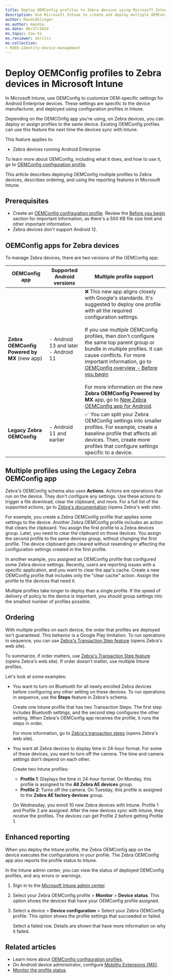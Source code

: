 ```yaml
---
title: Deploy OEMConfig profiles to Zebra devices using Microsoft Intune
description: Use Microsoft Intune to create and deploy multiple OEMConfig device configuration profiles on Zebra devices running Android Enterprise. Use Zebra actions and steps to order your profiles.
author: MandiOhlinger
ms.author: mandia
ms.date: 06/27/2024
ms.topic: how-to
ms.reviewer: akritis
ms.collection:
- M365-identity-device-management
---
```


# Deploy OEMConfig profiles to Zebra devices in Microsoft Intune

In Microsoft Intune, use OEMConfig to customize OEM-specific settings for Android Enterprise devices. These settings are specific to the device manufacturer, and deployed using configuration profiles in Intune.

Depending on the OEMCOnfig app you're using, on Zebra devices, you can deploy or assign profiles to the same device. Existing OEMConfig profiles can use this feature the next time the devices sync with Intune.

This feature applies to:

- Zebra devices running Android Enterprise

To learn more about OEMConfig, including what it does, and how to use it, go to [OEMConfig configuration profile](android-oem-configuration-overview.md).

This article describes deploying OEMConfig multiple profiles to Zebra devices, describes ordering, and using the reporting features in Microsoft Intune.

## Prerequisites

- Create an [OEMConfig configuration profile](android-oem-configuration-overview.md). Review the [Before you begin](android-oem-configuration-overview.md#before-you-begin) section for important information, as there's a 500 KB file size limit and other important information.
- Zebra devices don't support Android 12.

## OEMConfig apps for Zebra devices

To manage Zebra devices, there are two versions of the OEMConfig app:

| OEMConfig app | Supported Android versions | Multiple profile support |
| --- | --- | --- |
| **Zebra OEMConfig Powered by MX** (new app) | - Android 13 and later <br/> - Android 11 | ❌ This new app aligns closely with Google's standards. It's suggested to deploy one profile with all the required configuration settings.<br/><br/>If you use multiple OEMConfig profiles, then don't configure the same top parent group or bundle in multiple profiles. It can cause conflicts. For more important information, go to [OEMConfig overview - Before you begin](android-oem-configuration-overview.md#before-you-begin) <br/><br/>For more information on the new **Zebra OEMConfig Powered by MX** app, go to [New Zebra OEMConfig app for Android](https://techcommunity.microsoft.com/t5/intune-customer-success/new-zebra-oemconfig-app-for-android-11-and-later/ba-p/3846730). |
| **Legacy Zebra OEMConfig** | - Android 11 and earlier | ✅ You can split your Zebra OEMConfig settings into smaller profiles. For example, create a baseline profile that affects all devices. Then, create more profiles that configure settings specific to a device. |

## Multiple profiles using the Legacy Zebra OEMConfig app

Zebra's OEMConfig schema also uses **Actions**. Actions are operations that run on the device. They don't configure any settings. Use these actions to trigger a file download, clear the clipboard, and more. For a full list of the supported actions, go to [Zebra's documentation](https://techdocs.zebra.com/oemconfig/) (opens Zebra's web site).

For example, you create a Zebra OEMConfig profile that applies some settings to the device. Another Zebra OEMConfig profile includes an action that clears the clipboard. You assign the first profile to a Zebra devices group. Later, you need to clear the clipboard on those devices. You assign the second profile to the same devices group, without changing the first profile. The device clipboard gets cleared without resending or affecting the configuration settings created in the first profile.

In another example, you assigned an OEMConfig profile that configured some Zebra device settings. Recently, users are reporting issues with a specific application, and you want to clear the app's cache. Create a new OEMConfig profile that includes only the "clear cache" action. Assign the profile to the devices that need it.

Multiple profiles take longer to deploy than a single profile. If the speed of delivery of policy to the device is important, you should group settings into the smallest number of profiles possible.

## Ordering

With multiple profiles on each device, the order that profiles are deployed isn't guaranteed. This behavior is a Google Play limitation. To run operations in sequence, you can use [Zebra's Transaction Step feature](https://techdocs.zebra.com/oemconfig/11-4/mc/#transactionsteps) (opens Zebra's web site).

To summarize, if order matters, use [Zebra's Transaction Step feature](https://techdocs.zebra.com/oemconfig/11-4/mc/#transactionsteps) (opens Zebra's web site). If order doesn't matter, use multiple Intune profiles.

Let's look at some examples:

- You want to turn on Bluetooth for all newly enrolled Zebra devices before configuring any other setting on these devices. To run operations in sequence, use the **Steps** feature in Zebra's schema.

  Create one Intune profile that has two Transaction Steps. The first step includes Bluetooth settings, and the second step configures the other setting. When Zebra's OEMConfig app receives the profile, it runs the steps in order.

  For more information, go to [Zebra's transaction steps](https://techdocs.zebra.com/oemconfig/11-4/mc/#transactionsteps) (opens Zebra's web site).

- You want all Zebra devices to display time in 24-hour format. For some of these devices, you want to turn off the camera. The time and camera settings don't depend on each other.

  Create two Intune profiles:

  - **Profile 1**: Displays the time in 24-hour format. On Monday, this profile is assigned to the **All Zebra AE devices** group.
  - **Profile 2**: Turns off the camera. On Tuesday, this profile is assigned to the **Zebra AE factory devices** group.

  On Wednesday, you enroll 10 new Zebra devices with Intune. Profile 1 and Profile 2 are assigned. After the new devices sync with Intune, they receive the profiles. The devices can get Profile 2 before getting Profile 1.

## Enhanced reporting

When you deploy the Intune profile, the Zebra OEMConfig app on the device executes the configurations in your profile. The Zebra OEMConfig app also reports the profile status to Intune.

In the Intune admin center, you can view the status of deployed OEMConfig profiles, and any errors or warnings.

1. Sign in to the [Microsoft Intune admin center](https://go.microsoft.com/fwlink/?linkid=2109431).
2. Select your Zebra OEMConfig profile > **Monitor** > **Device status**. This option shows the devices that have your OEMConfig profile assigned.
3. Select a device > **Device configuration** > Select your Zebra OEMConfig profile. This option shows the profile settings that succeeded or failed.

    Select a failed row. Details are shown that have more information on why it failed.

## Related articles

- Learn more about [OEMConfig configuration profiles](android-oem-configuration-overview.md).
- On Android device administrator, configure [Mobility Extensions (MX)](android-zebra-mx-overview.md).
- [Monitor the profile status](device-profile-monitor.md).
